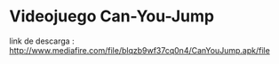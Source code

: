 # Videojuego Can-You-Jump
link de descarga :
http://www.mediafire.com/file/blqzb9wf37cq0n4/CanYouJump.apk/file
